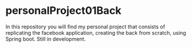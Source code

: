 # personalProject01Back
  In this repository you will find my personal project that consists of replicating the facebook application, creating the back from scratch, using Spring boot.   Still in development.
